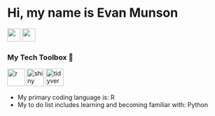 # Hi, my name is Evan Munson

[<img height="30" src="https://img.shields.io/badge/twitter-%231DA1F2.svg?&style=for-the-badge&logo=twitter&logoColor=white" />][twitter]
[<img height="30" src="https://img.shields.io/badge/linkedin-blue.svg?&style=for-the-badge&logo=linkedin&logoColor=white" />][LinkedIn]

### My Tech Toolbox 🧰

<p align="left">
<img src="https://cran.r-project.org/Rlogo.svg" alt="r" width="40" height="40"/> 
<img src="https://blog.efpsa.org/wp-content/uploads/2019/04/pic1-552x640.png" alt="shiny" height="40"/> 
<img src="https://www.tidyverse.org/images/hex-tidyverse.png" alt="tidyverse" height="40"/> 
</p>

* My primary coding language is:  R
* My to do list includes learning and becoming familiar with:  Python



[twitter]: https://twitter.com/spot2ring
[linkedin]: https://www.linkedin.com/in/evan-munson-50033b61/
